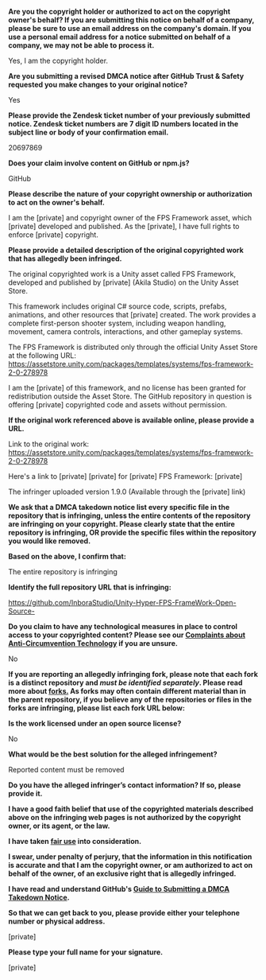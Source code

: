 **Are you the copyright holder or authorized to act on the copyright owner's behalf? If you are submitting this notice on behalf of a company, please be sure to use an email address on the company's domain. If you use a personal email address for a notice submitted on behalf of a company, we may not be able to process it.**

Yes, I am the copyright holder.

**Are you submitting a revised DMCA notice after GitHub Trust & Safety requested you make changes to your original notice?**

Yes

**Please provide the Zendesk ticket number of your previously submitted notice. Zendesk ticket numbers are 7 digit ID numbers located in the subject line or body of your confirmation email.**

20697869

**Does your claim involve content on GitHub or npm.js?**

GitHub

**Please describe the nature of your copyright ownership or authorization to act on the owner's behalf.**

I am the [private] and copyright owner of the FPS Framework asset, which [private] developed and published. As the [private], I have full rights to enforce [private] copyright.

**Please provide a detailed description of the original copyrighted work that has allegedly been infringed.**

The original copyrighted work is a Unity asset called FPS Framework, developed and published by [private] (Akila Studio) on the Unity Asset Store.

This framework includes original C# source code, scripts, prefabs, animations, and other resources that [private] created. The work provides a complete first-person shooter system, including weapon handling, movement, camera controls, interactions, and other gameplay systems.

The FPS Framework is distributed only through the official Unity Asset Store at the following URL: https://assetstore.unity.com/packages/templates/systems/fps-framework-2-0-278978

I am the [private] of this framework, and no license has been granted for redistribution outside the Asset Store. The GitHub repository in question is offering [private] copyrighted code and assets without permission.

**If the original work referenced above is available online, please provide a URL.**

Link to the original work: https://assetstore.unity.com/packages/templates/systems/fps-framework-2-0-278978

Here's a link to [private] [private] for [private] FPS Framework: [private]

The infringer uploaded version 1.9.0 (Available through the [private] link)

**We ask that a DMCA takedown notice list every specific file in the repository that is infringing, unless the entire contents of the repository are infringing on your copyright. Please clearly state that the entire repository is infringing, OR provide the specific files within the repository you would like removed.**

**Based on the above, I confirm that:**

The entire repository is infringing

**Identify the full repository URL that is infringing:**

https://github.com/InboraStudio/Unity-Hyper-FPS-FrameWork-Open-Source-

**Do you claim to have any technological measures in place to control access to your copyrighted content? Please see our <a href="https://docs.github.com/articles/guide-to-submitting-a-dmca-takedown-notice#complaints-about-anti-circumvention-technology">Complaints about Anti-Circumvention Technology</a> if you are unsure.**

No

**If you are reporting an allegedly infringing fork, please note that each fork is a distinct repository and <i>must be identified separately</i>. Please read more about <a href="https://docs.github.com/articles/dmca-takedown-policy#b-what-about-forks-or-whats-a-fork">forks.</a> As forks may often contain different material than in the parent repository, if you believe any of the repositories or files in the forks are infringing, please list each fork URL below:**

**Is the work licensed under an open source license?**

No

**What would be the best solution for the alleged infringement?**

Reported content must be removed

**Do you have the alleged infringer’s contact information? If so, please provide it.**

**I have a good faith belief that use of the copyrighted materials described above on the infringing web pages is not authorized by the copyright owner, or its agent, or the law.**

**I have taken <a href="https://www.lumendatabase.org/topics/22">fair use</a> into consideration.**

**I swear, under penalty of perjury, that the information in this notification is accurate and that I am the copyright owner, or am authorized to act on behalf of the owner, of an exclusive right that is allegedly infringed.**

**I have read and understand GitHub's <a href="https://docs.github.com/articles/guide-to-submitting-a-dmca-takedown-notice/">Guide to Submitting a DMCA Takedown Notice</a>.**

**So that we can get back to you, please provide either your telephone number or physical address.**

[private]

**Please type your full name for your signature.**

[private]
